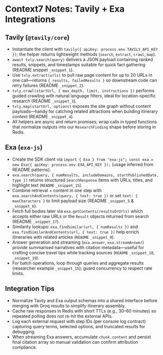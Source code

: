 # Context7 Notes: Tavily + Exa Integrations

## Tavily (`@tavily/core`)
- Instantiate the client with `tavily({ apiKey: process.env.TAVILY_API_KEY })`; the helper returns lightweight methods (`search`, `extract`, `crawl`, `map`).
- `await tvly.search(query)` delivers a JSON payload containing ranked results, snippets, and timestamps suitable for quick fact gathering (README snippet `_snippet_1`).
- Use `tvly.extract(urls)` to pull raw page content for up to 20 URLs in one call—returns `{ results, failedResults }` so downstream code can retry failures (README `_snippet_2`).
- `tvly.crawl(startUrl, { max_depth, limit, instructions })` performs guided crawling with natural language filters, ideal for location-specific research (README `_snippet_3`).
- `tvly.map(startUrl, options)` exposes the site graph without content payloads—handy for catching related attractions when building itinerary context (README `_snippet_4`).
- All helpers are async and return promises; wrap calls in typed functions that normalize outputs into our `ResearchFinding` shape before storing in Redis.

## Exa (`exa-js`)
- Create the SDK client via `import { Exa } from "exa-js"; const exa = new Exa({ apiKey: process.env.EXA_API_KEY });` (usage inferred from README patterns).
- `exa.search(query, { numResults, includeDomains, startPublishedDate, type })` returns structured `SearchResponse` items with URLs, titles, and highlight text (`README` `_snippet_15`).
- Combine retrieval + content in one step with `exa.searchAndContents(query, { text: true })` or set `text: { maxCharacters }` to limit payload size (README `_snippet_5` & `_snippet_6`).
- Fetch full bodies later via `exa.getContents(resultsOrUrls)` which accepts either raw URLs or the `Result` objects returned from search (README `_snippet_17`).
- Similarity lookups: `exa.findSimilar(url, { numResults })` and `exa.findSimilarAndContents(url, { text: true })` help enrich itineraries with related articles (`README` `_snippet_9`).
- Answer generation and streaming (`exa.answer`, `exa.streamAnswer`) provide summarised narratives with citation metadata—useful for crafting concise travel tips while tracking sources (`README` `_snippet_18`, `_snippet_19`).
- For batch operations, loop through queries and aggregate results (researcher example `_snippet_15`); guard concurrency to respect rate limits.

## Integration Tips
- Normalize Tavily and Exa output schemas into a shared interface before merging with Groq results to simplify itinerary assembly.
- Cache raw responses in Redis with short TTLs (e.g., 30–60 minutes) so repeated polling does not re-hit the external APIs.
- Log each external request with step IDs (per console log contract) capturing query terms, selected options, and truncated results for debugging.
- When streaming Exa answers, accumulate `chunk.content` and persist final citation array so manual validation can confirm attribution compliance.
